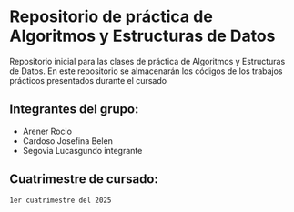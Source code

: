 # Repositorio de práctica de Algoritmos y Estructuras de Datos

Repositorio inicial para las clases de práctica de Algoritmos y Estructuras de Datos. En este repositorio se almacenarán los códigos de los trabajos prácticos presentados durante el cursado

## Integrantes del grupo:
- Arener Rocio
- Cardoso Josefina Belen
- Segovia Lucasgundo integrante

## Cuatrimestre de cursado:
    1er cuatrimestre del 2025
